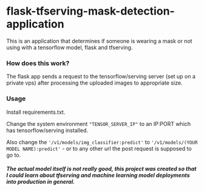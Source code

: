# flask-tfserving-mask-detection-application
This is an application that determines if someone is wearing a mask or not using with a tensorflow model, flask and tfserving.

### How does this work?
The flask app sends a request to the tensorflow/serving server (set up on a private vps) after processing the uploaded images to appropriate size. 

### Usage
Install requirements.txt. 


Change the system environment ```"TENSOR_SERVER_IP"``` to an IP:PORT which has tensorflow/serving installed. 


Also change the ```'/v1/models/img_classifier:predict'``` to ```'/v1/models/(YOUR MODEL NAME):predict'``` - or to any other url the post request is supposed to go to.

##### The actual model itself is not really good, this project was created so that I could learn about tfserving and machine learning model deployments into production in general.
